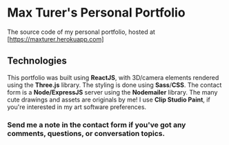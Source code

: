 # Max Turer's Personal Portfolio

The source code of my personal portfolio, hosted at [https://maxturer.herokuapp.com]

## Technologies

This portfolio was built using **ReactJS**, with 3D/camera elements rendered using the **Three.js** library. 
The styling is done using **Sass**/**CSS**.
The contact form is a **Node/ExpressJS** server using the **Nodemailer** library.
The many cute drawings and assets are originals by me! I use **Clip Studio Paint**, if you're interested in my art software preferences.

### Send me a note in the contact form if you've got any comments, questions, or conversation topics. 